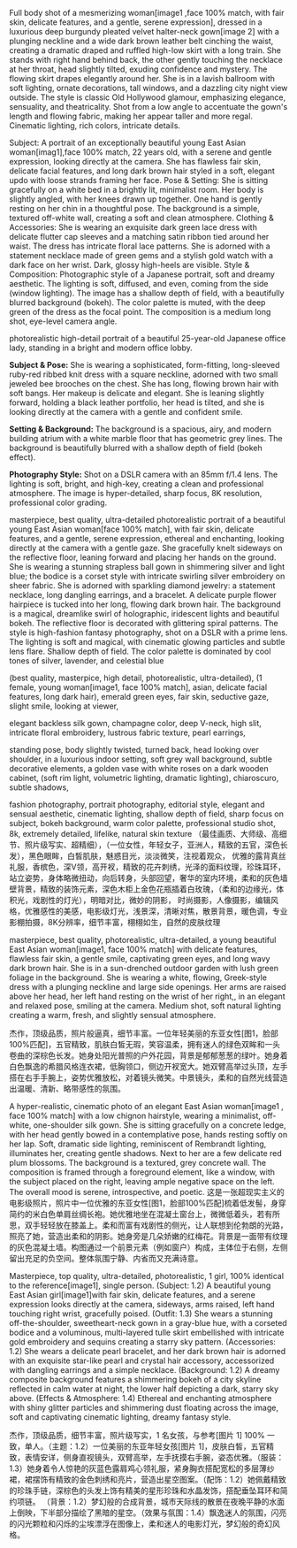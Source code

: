 Full body shot of a mesmerizing woman[image1 ,face 100% match, with fair skin, delicate features, and a gentle, serene expression], dressed in a luxurious deep burgundy pleated velvet halter-neck gown[image 2] with a plunging neckline and a wide dark brown leather belt cinching the waist, creating a dramatic draped and ruffled high-low skirt with a long train. She stands with right hand behind back, the other gently touching the necklace at her throat, head slightly tilted, exuding confidence and mystery. The flowing skirt drapes elegantly around her. She is in a lavish ballroom with soft lighting, ornate decorations, tall windows, and a dazzling city night view outside. The style is classic Old Hollywood glamour, emphasizing elegance, sensuality, and theatricality. Shot from a low angle to accentuate the gown's length and flowing fabric, making her appear taller and more regal. Cinematic lighting, rich colors, intricate details.

Subject:
A portrait of an exceptionally beautiful young East Asian woman[imag1],face 100% match, 22 years old, with a serene and gentle expression, looking directly at the camera. She has flawless fair skin, delicate facial features, and long dark brown hair styled in a soft, elegant updo with loose strands framing her face.
Pose & Setting:
She is sitting gracefully on a white bed in a brightly lit, minimalist room. Her body is slightly angled, with her knees drawn up together. One hand is gently resting on her chin in a thoughtful pose. The background is a simple, textured off-white wall, creating a soft and clean atmosphere.
Clothing & Accessories:
She is wearing an exquisite dark green lace dress with delicate flutter cap sleeves and a matching satin ribbon tied around her waist. The dress has intricate floral lace patterns. She is adorned with a statement necklace made of green gems and a stylish gold watch with a dark face on her wrist. Dark, glossy high-heels are visible.
Style & Composition:
Photographic style of a Japanese portrait, soft and dreamy aesthetic. The lighting is soft, diffused, and even, coming from the side (window lighting). The image has a shallow depth of field, with a beautifully blurred background (bokeh). The color palette is muted, with the deep green of the dress as the focal point. The composition is a medium long shot, eye-level camera angle.


photorealistic high-detail portrait of a beautiful 25-year-old Japanese office lady, standing in a bright and modern office lobby.

**Subject & Pose:**
She is wearing a sophisticated, form-fitting, long-sleeved ruby-red ribbed knit dress with a square neckline, adorned with two small jeweled bee brooches on the chest. She has long, flowing brown hair with soft bangs. Her makeup is delicate and elegant. She is leaning slightly forward, holding a black leather portfolio, her head is tilted, and she is looking directly at the camera with a gentle and confident smile.

**Setting & Background:**
The background is a spacious, airy, and modern building atrium with a white marble floor that has geometric grey lines. The background is beautifully blurred with a shallow depth of field (bokeh effect).

**Photography Style:**
Shot on a DSLR camera with an 85mm f/1.4 lens. The lighting is soft, bright, and high-key, creating a clean and professional atmosphere. The image is hyper-detailed, sharp focus, 8K resolution, professional color grading.


masterpiece, best quality, ultra-detailed photorealistic portrait of a beautiful young East Asian woman[face 100% match], with fair skin, delicate features, and a gentle, serene expression, ethereal and enchanting, looking directly at the camera with a gentle gaze. She gracefully knelt sideways on the reflective floor, leaning forward and placing her hands on the ground.
She is wearing a stunning strapless ball gown in shimmering silver and light blue; the bodice is a corset style with intricate swirling silver embroidery on sheer fabric. She is adorned with sparkling diamond jewelry: a statement necklace, long dangling earrings, and a bracelet. A delicate purple flower hairpiece is tucked into her long, flowing dark brown hair.
The background is a magical, dreamlike swirl of holographic, iridescent lights and beautiful bokeh. The reflective floor is decorated with glittering spiral patterns.
The style is high-fashion fantasy photography, shot on a DSLR with a prime lens. The lighting is soft and magical, with cinematic glowing particles and subtle lens flare. Shallow depth of field. The color palette is dominated by cool tones of silver, lavender, and celestial blue


(best quality, masterpice, high detail, photorealistic, ultra-detailed), (1 female, young woman[image1, face 100% match], asian, delicate facial features, long dark hair), emerald green eyes, fair skin, seductive gaze, slight smile, looking at viewer,

elegant backless silk gown, champagne color, deep V-neck, high slit, intricate floral embroidery, lustrous fabric texture, pearl earrings,

standing pose, body slightly twisted, turned back, head looking over shoulder, in a luxurious indoor setting, soft grey wall background, subtle decorative elements, a golden vase with white roses on a dark wooden cabinet, (soft rim light, volumetric lighting, dramatic lighting), chiaroscuro, subtle shadows,

fashion photography, portrait photography, editorial style, elegant and sensual aesthetic, cinematic lighting, shallow depth of field, sharp focus on subject, bokeh background, warm color palette, professional studio shot, 8k, extremely detailed, lifelike, natural skin texture
（最佳画质、大师级、高细节、照片级写实、超精细），（一位女性，年轻女子，亚洲人，精致的五官，深色长发），黑色眼眸，白皙肌肤，魅惑目光，淡淡微笑，注视着观众，
优雅的露背真丝礼服，香槟色，深V领，高开衩，精致的花卉刺绣，光泽的面料纹理，珍珠耳环，
站立姿势，身体略微扭动，向后转身，头部回望，奢华的室内环境，柔和的灰色墙壁背景，精致的装饰元素，深色木柜上金色花瓶插着白玫瑰，（柔和的边缘光，体积光，戏剧性的灯光），明暗对比，微妙的阴影，
时尚摄影，人像摄影，编辑风格，优雅感性的美感，电影级灯光，浅景深，清晰对焦，散景背景，暖色调，专业影棚拍摄，8K分辨率，细节丰富，栩栩如生，自然的皮肤纹理



masterpiece, best quality, photorealistic, ultra-detailed, a young beautiful East Asian woman[image1, face 100% match] with delicate features, flawless fair skin, a gentle smile, captivating green eyes, and long wavy dark brown hair. She is in a sun-drenched outdoor garden with lush green foliage in the background. She is wearing a white, flowing, Greek-style dress with a plunging neckline and large side openings. Her arms are raised above her head, her left hand resting on the wrist of her right,, in an elegant and relaxed pose, smiling at the camera. Medium shot, soft natural lighting creating a warm, fresh, and slightly sensual atmosphere.

杰作，顶级品质，照片般逼真，细节丰富。一位年轻美丽的东亚女性[图1，脸部100%匹配]，五官精致，肌肤白皙无瑕，笑容温柔，拥有迷人的绿色双眸和一头卷曲的深棕色长发。她身处阳光普照的户外花园，背景是郁郁葱葱的绿叶。她身着白色飘逸的希腊风格连衣裙，低胸领口，侧边开衩宽大。她双臂高举过头顶，左手搭在右手手腕上，姿势优雅放松，对着镜头微笑。中景镜头，柔和的自然光线营造出温暖、清新、略带感性的氛围。




A hyper-realistic, cinematic photo of an elegant East Asian woman[image1 , face 100% match] with a low chignon hairstyle, wearing a minimalist, off-white, one-shoulder silk gown. She is sitting gracefully on a concrete ledge, with her head gently bowed in a contemplative pose, hands resting softly on her lap. Soft, dramatic side lighting, reminiscent of Rembrandt lighting, illuminates her, creating gentle shadows. Next to her are a few delicate red plum blossoms. The background is a textured, grey concrete wall. The composition is framed through a foreground element, like a window, with the subject placed on the right, leaving ample negative space on the left. The overall mood is serene, introspective, and poetic.
这是一张超现实主义的电影级照片，照片中一位优雅的东亚女性[图1，脸部100%匹配]梳着低发髻，身穿简约的米白色单肩丝绸长袍。她优雅地坐在混凝土窗台上，微微低着头，若有所思，双手轻轻放在膝盖上。柔和而富有戏剧性的侧光，让人联想到伦勃朗的光路，照亮了她，营造出柔和的阴影。她身旁是几朵娇嫩的红梅花。背景是一面带有纹理的灰色混凝土墙。构图通过一个前景元素（例如窗户）构成，主体位于右侧，左侧留出充足的负空间。整体氛围宁静、内省而又充满诗意。



Masterpiece, top quality, ultra-detailed, photorealistic, 1 girl, 100% identical to the reference[image1], single person.
(Subject: 1.2) A beautiful young East Asian girl[image1]with fair skin, delicate features, and a serene expression looks directly at the camera, sideways, arms raised, left hand touching right wrist, gracefully poised.
(Outfit: 1.3) She wears a stunning off-the-shoulder, sweetheart-neck gown in a gray-blue hue, with a corseted bodice and a voluminous, multi-layered tulle skirt embellished with intricate gold embroidery and sequins creating a starry sky pattern.
(Accessories: 1.2) She wears a delicate pearl bracelet, and her dark brown hair is adorned with an exquisite star-like pearl and crystal hair accessory, accessorized with dangling earrings and a simple necklace.
(Background: 1.2) A dreamy composite background features a shimmering bokeh of a city skyline reflected in calm water at night, the lower half depicting a dark, starry sky above.
(Effects & Atmosphere: 1.4) Ethereal and enchanting atmosphere with shiny glitter particles and shimmering dust floating across the image, soft and captivating cinematic lighting, dreamy fantasy style.

杰作，顶级品质，细节丰富，照片级写实，1 名女孩，与参考[图片 1] 100% 一致，单人。（主题：1.2）一位美丽的东亚年轻女孩[图片 1]，皮肤白皙，五官精致，表情安详，侧身直视镜头，双臂高举，左手抚摸右手腕，姿态优雅。（服装：1.3）她身着令人惊艳的灰蓝色露肩鸡心领礼服，紧身胸衣搭配宽松的多层薄纱裙，裙摆饰有精致的金色刺绣和亮片，营造出星空图案。（配饰：1.2）她佩戴精致的珍珠手链，深棕色的头发上饰有精美的星形珍珠和水晶发饰，搭配垂坠耳环和简约项链。 （背景：1.2）梦幻般的合成背景，城市天际线的散景在夜晚平静的水面上倒映，下半部分描绘了黑暗的星空。（效果与氛围：1.4）飘逸迷人的氛围，闪亮的闪光颗粒和闪烁的尘埃漂浮在图像上，柔和迷人的电影灯光，梦幻般的奇幻风格。
